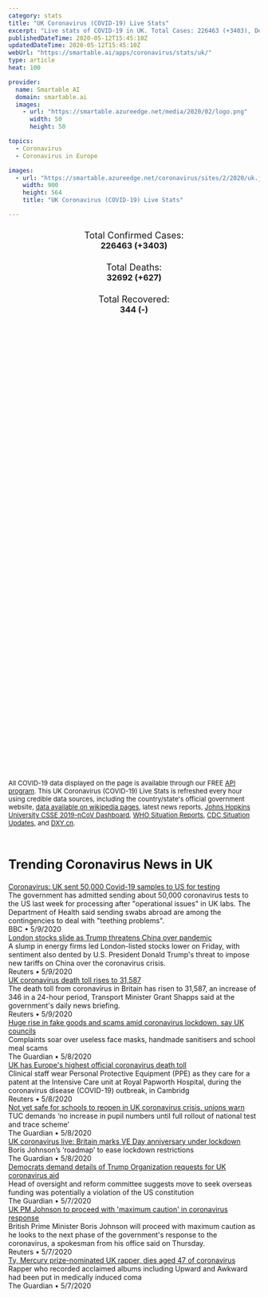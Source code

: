 ```yaml
---
category: stats
title: "UK Coronavirus (COVID-19) Live Stats"
excerpt: "Live stats of COVID-19 in UK. Total Cases: 226463 (+3403), Deaths: 32692 (+627), Recoveries: 344(-)."
publishedDateTime: 2020-05-12T15:45:10Z
updatedDateTime: 2020-05-12T15:45:10Z
webUrl: "https://smartable.ai/apps/coronavirus/stats/uk/"
type: article
heat: 100

provider:
  name: Smartable AI
  domain: smartable.ai
  images:
    - url: "https://smartable.azureedge.net/media/2020/02/logo.png"
      width: 50
      height: 50

topics:
  - Coronavirus
  - Coronavirus in Europe

images:
  - url: "https://smartable.azureedge.net/coronavirus/sites/2/2020/uk.jpg"
    width: 900
    height: 564
    title: "UK Coronavirus (COVID-19) Live Stats"

---
```

<div class="total-stats" style="text-align: center;">
    <h3>
	    <div style="font-size: 18px; font-weight: 400;">Total Confirmed Cases:</div>
	    226463 (<span class='red'>+3403</span>)
    </h3>
    <h3>
	    <div style="font-size: 18px; font-weight: 400;">Total Deaths:</div>
	    32692 (<span class='red'>+627</span>)
    </h3>
    <h3>
	    <div style="font-size: 18px; font-weight: 400;">Total Recovered:</div>
	    344 (-)
    </h3>
</div>

<script type="text/javascript" src="https://www.gstatic.com/charts/loader.js"></script>

<div id="time_series_chart" style="width: 100%; height: 400px;"></div>
<script type="text/javascript">
  google.charts.load('current', {'packages':['corechart']});
  google.charts.setOnLoadCallback(drawChart);
  function drawChart() {
    var data = google.visualization.arrayToDataTable([
      ['Date', 'Total Cases', 'Total Deaths', 'Total Recovered'],
      ['1/22/2020', 0, 0, 0],['1/23/2020', 0, 0, 0],['1/24/2020', 0, 0, 0],['1/25/2020', 0, 0, 0],['1/26/2020', 0, 0, 0],['1/27/2020', 0, 0, 0],['1/28/2020', 0, 0, 0],['1/29/2020', 0, 0, 0],['1/30/2020', 0, 0, 0],['1/31/2020', 2, 0, 0],['2/1/2020', 2, 0, 0],['2/2/2020', 2, 0, 0],['2/3/2020', 2, 0, 0],['2/4/2020', 2, 0, 0],['2/5/2020', 2, 0, 0],['2/6/2020', 2, 0, 0],['2/7/2020', 3, 0, 0],['2/8/2020', 3, 0, 0],['2/9/2020', 3, 0, 0],['2/10/2020', 8, 0, 0],['2/11/2020', 8, 0, 0],['2/12/2020', 9, 0, 1],['2/13/2020', 9, 0, 1],['2/14/2020', 9, 0, 1],['2/15/2020', 9, 0, 1],['2/16/2020', 9, 0, 8],['2/17/2020', 9, 0, 8],['2/18/2020', 9, 0, 8],['2/19/2020', 9, 0, 8],['2/20/2020', 9, 0, 8],['2/21/2020', 9, 0, 8],['2/22/2020', 9, 0, 8],['2/23/2020', 9, 0, 8],['2/24/2020', 13, 0, 8],['2/25/2020', 13, 0, 8],['2/26/2020', 13, 0, 8],['2/27/2020', 15, 0, 8],['2/28/2020', 20, 0, 8],['2/29/2020', 23, 0, 8],['3/1/2020', 36, 0, 8],['3/2/2020', 40, 0, 8],['3/3/2020', 51, 0, 8],['3/4/2020', 85, 0, 8],['3/5/2020', 115, 1, 8],['3/6/2020', 163, 2, 8],['3/7/2020', 206, 2, 18],['3/8/2020', 273, 3, 18],['3/9/2020', 321, 4, 18],['3/10/2020', 382, 6, 18],['3/11/2020', 456, 8, 18],['3/12/2020', 590, 10, 18],['3/13/2020', 798, 11, 18],['3/14/2020', 1140, 21, 18],['3/15/2020', 1391, 35, 20],['3/16/2020', 1543, 55, 52],['3/17/2020', 1950, 71, 65],['3/18/2020', 2626, 104, 65],['3/19/2020', 3269, 144, 65],['3/20/2020', 3983, 177, 65],['3/21/2020', 5018, 233, 93],['3/22/2020', 5683, 281, 135],['3/23/2020', 6650, 335, 135],['3/24/2020', 8077, 422, 135],['3/25/2020', 9529, 465, 135],['3/26/2020', 11658, 578, 135],['3/27/2020', 14543, 759, 135],['3/28/2020', 17089, 1019, 135],['3/29/2020', 19522, 1228, 135],['3/30/2020', 22141, 1408, 135],['3/31/2020', 25150, 1789, 135],['4/1/2020', 29474, 2352, 135],['4/2/2020', 33718, 2921, 135],['4/3/2020', 38168, 3605, 135],['4/4/2020', 41903, 4313, 135],['4/5/2020', 47806, 4934, 135],['4/6/2020', 51608, 5373, 135],['4/7/2020', 55242, 6159, 135],['4/8/2020', 60733, 7097, 135],['4/9/2020', 65077, 7978, 135],['4/10/2020', 73758, 8958, 344],['4/11/2020', 78991, 9875, 344],['4/12/2020', 84279, 10612, 344],['4/13/2020', 88621, 11329, 344],['4/14/2020', 93873, 12107, 344],['4/15/2020', 98476, 12868, 344],['4/16/2020', 103093, 13729, 344],['4/17/2020', 108692, 14576, 344],['4/18/2020', 114217, 15464, 344],['4/19/2020', 120067, 16060, 344],['4/20/2020', 124743, 16509, 344],['4/21/2020', 129044, 17337, 344],['4/22/2020', 133495, 18100, 344],['4/23/2020', 138078, 18738, 344],['4/24/2020', 143464, 19506, 344],['4/25/2020', 148377, 20319, 344],['4/26/2020', 152840, 20732, 344],['4/27/2020', 157149, 21092, 344],['4/28/2020', 161145, 21678, 344],['4/29/2020', 165221, 26097, 344],['4/30/2020', 171253, 26771, 344],['5/1/2020', 176756, 27451, 344],['5/2/2020', 182260, 28131, 344],['5/3/2020', 186599, 28446, 344],['5/4/2020', 190584, 28734, 344],['5/5/2020', 194990, 29427, 344],['5/6/2020', 201101, 30076, 344],['5/7/2020', 206715, 30615, 344],['5/8/2020', 211364, 31241, 344],['5/9/2020', 215260, 31587, 344],['5/10/2020', 219183, 31855, 344],['5/11/2020', 223060, 32065, 344],['5/12/2020', 226463, 32692, 344],
    ]);
    var options = {
      curveType: 'none',
      chartArea: {'width': '80%', 'height': '80%'},
      legend: { position: 'top' },
      lineWidth: 5,
      colors: ['#f60109', '#444444', '#81B71F']
    };
    var chart = new google.visualization.LineChart(document.getElementById('time_series_chart'));
    chart.draw(data, options);
  }
</script>

<div id="geo_chart" style="width: 100%; height: 500px;"></div>
<script type="text/javascript">
  google.charts.load('current', {
    'packages':['geochart'],
    'mapsApiKey': 'AIzaSyDk1HhVhLaveyKrUhhHZ5YwzIpEcbdal6U'
  });
  google.charts.setOnLoadCallback(drawRegionsMap);
  function drawRegionsMap() {
    var data = google.visualization.arrayToDataTable([
      ['Location', 'Total Cases', 'Total Deaths'],
      ["United Kingdom", 226463, 32692]
    ]);
    var options = {
      backgroundColor: {fill:'transparent',stroke:'#FFF' ,strokeWidth:0 }, 
      region: 'GB',
      resolution: 'countries', 
      legend: 'none',
      colorAxis: {
          colors: ['#FFE2E2', '#f60109']
      }
    };
    var chart = new google.visualization.GeoChart(document.getElementById('geo_chart'));
    chart.draw(data, options);
  };
</script>



<span style="font-size: 13px">All COVID-19 data displayed on the page is available through our FREE <a href="https://developer.smartable.ai">API program</a>. This UK Coronavirus (COVID-19) Live Stats is refreshed every hour using credible data sources, including the country/state's official government website, <a href="https://en.wikipedia.org/wiki/2019%E2%80%9320_coronavirus_pandemic" target="_blank">data available on wikipedia pages</a>, latest news reports, <a href="https://systems.jhu.edu/research/public-health/ncov/" target="_blank">Johns Hopkins University CSSE 2019-nCoV Dashboard</a>, <a href="https://www.who.int/emergencies/diseases/novel-coronavirus-2019/situation-reports" target="_blank">WHO Situation Reports</a>, <a href="https://www.cdc.gov/coronavirus/2019-ncov/index.html" target="_blank">CDC Situation Updates</a>, and <a href="https://ncov.dxy.cn/ncovh5/view/pneumonia" target="_blank">DXY.cn</a>.</span>


<h2 id="news" class="center" style="margin-top: 60px; font-size: 25px;">Trending Coronavirus News in UK</h2>
<div class="row">
<div class="col-md-6 col-sm-12">
  <div class="content-card">
	<a href="https://www.bbc.com/news/uk-52603566"><div class="card-image" style="background-image: url(https://ichef.bbci.co.uk/news/1024/cpsprodpb/F6CD/production/_112218136_gettyimages-1210981020.jpg)"></div></a>
	<div class="content">
		<div class="card-title"><a href="https://www.bbc.com/news/uk-52603566">Coronavirus: UK sent 50,000 Covid-19 samples to US for testing</a></div>
		<div class="card-excerpt">The government has admitted sending about 50,000 coronavirus tests to the US last week for processing after "operational issues" in UK labs. The Department of Health said sending swabs abroad are among the contingencies to deal with "teething problems".</div>
		<div class="card-meta">
			<span class="card-provider">BBC</span> • <span class="card-date">5/9/2020</span>
		</div>
	</div>
  </div>
</div>
<div class="col-md-6 col-sm-12">
  <div class="content-card">
	<a href="https://www.reuters.com/article/uk-britain-stocks-idUKKBN22D4Q0"><div class="card-image" style="background-image: url(https://s4.reutersmedia.net/resources/r/?m=02&d=20200501&t=2&i=1517125064&w=&fh=545px&fw=&ll=&pl=&sq=&r=LYNXMPEG402VZ)"></div></a>
	<div class="content">
		<div class="card-title"><a href="https://www.reuters.com/article/uk-britain-stocks-idUKKBN22D4Q0">London stocks slide as Trump threatens China over pandemic</a></div>
		<div class="card-excerpt">A slump in energy firms led London-listed stocks lower on Friday, with sentiment also dented by U.S. President Donald Trump's threat to impose new tariffs on China over the coronavirus crisis.</div>
		<div class="card-meta">
			<span class="card-provider">Reuters</span> • <span class="card-date">5/9/2020</span>
		</div>
	</div>
  </div>
</div>
<div class="col-md-6 col-sm-12">
  <div class="content-card">
	<a href="https://www.reuters.com/article/us-health-coronavirus-britain-toll-idUSKBN22L0NT"><div class="card-image" style="background-image: url(https://s2.reutersmedia.net/resources/r/?m=02&d=20200509&t=2&i=1518044322&w=&fh=545px&fw=&ll=&pl=&sq=&r=LYNXMPEG480KD)"></div></a>
	<div class="content">
		<div class="card-title"><a href="https://www.reuters.com/article/us-health-coronavirus-britain-toll-idUSKBN22L0NT">UK coronavirus death toll rises to 31,587</a></div>
		<div class="card-excerpt">The death toll from coronavirus in Britain has risen to 31,587, an increase of 346 in a 24-hour period, Transport Minister Grant Shapps said at the government's daily news briefing.</div>
		<div class="card-meta">
			<span class="card-provider">Reuters</span> • <span class="card-date">5/9/2020</span>
		</div>
	</div>
  </div>
</div>
<div class="col-md-6 col-sm-12">
  <div class="content-card">
	<a href="https://www.theguardian.com/uk-news/2020/may/09/huge-rise-in-fake-goods-and-scams-amid-coronavirus-lockdown-say-uk-councils"><div class="card-image" style="background-image: url(https://i.guim.co.uk/img/media/b75470060cb502048806ed43cba11e9b4336569f/0_0_7000_4200/master/7000.jpg?width=300&quality=45&auto=format&fit=max&dpr=2&s=618e044018b7cb497107ccd50833c0d3)"></div></a>
	<div class="content">
		<div class="card-title"><a href="https://www.theguardian.com/uk-news/2020/may/09/huge-rise-in-fake-goods-and-scams-amid-coronavirus-lockdown-say-uk-councils">Huge rise in fake goods and scams amid coronavirus lockdown, say UK councils</a></div>
		<div class="card-excerpt">Complaints soar over useless face masks, handmade sanitisers and school meal scams</div>
		<div class="card-meta">
			<span class="card-provider">The Guardian</span> • <span class="card-date">5/8/2020</span>
		</div>
	</div>
  </div>
</div>
<div class="col-md-6 col-sm-12">
  <div class="content-card">
	<a href="https://www.reuters.com/news/picture/uk-has-europes-highest-official-coronavi-idUSRTX7HGFD"><div class="card-image" style="background-image: url(https://s3.reutersmedia.net/resources/r/?m=02&d=20200508&t=2&i=1517945063&w=&fh=545&fw=810&ll=&pl=&sq=&r=2020-05-08T132716Z_35495_MRPRC2JIG9SOI2K_RTRMADP_0_HEALTH-CORONAVIRUS-BRITAIN)"></div></a>
	<div class="content">
		<div class="card-title"><a href="https://www.reuters.com/news/picture/uk-has-europes-highest-official-coronavi-idUSRTX7HGFD">UK has Europe's highest official coronavirus death toll</a></div>
		<div class="card-excerpt">Clinical staff wear Personal Protective Equipment (PPE) as they care for a patent at the Intensive Care unit at Royal Papworth Hospital, during the coronavirus disease (COVID-19) outbreak, in Cambridg</div>
		<div class="card-meta">
			<span class="card-provider">Reuters</span> • <span class="card-date">5/8/2020</span>
		</div>
	</div>
  </div>
</div>
<div class="col-md-6 col-sm-12">
  <div class="content-card">
	<a href="https://www.theguardian.com/education/2020/may/08/not-yet-safe-for-schools-to-reopen-in-uk-coronavirus-crisis-unions-warn"><div class="card-image" style="background-image: url(https://i.guim.co.uk/img/media/f7723c22767e0f7adb0ac00497a6e39023669828/0_508_4032_2419/master/4032.jpg?width=300&quality=45&auto=format&fit=max&dpr=2&s=0f419bcdc2217716ce04c96023d7ce56)"></div></a>
	<div class="content">
		<div class="card-title"><a href="https://www.theguardian.com/education/2020/may/08/not-yet-safe-for-schools-to-reopen-in-uk-coronavirus-crisis-unions-warn">Not yet safe for schools to reopen in UK coronavirus crisis, unions warn</a></div>
		<div class="card-excerpt">TUC demands ‘no increase in pupil numbers until full rollout of national test and trace scheme’</div>
		<div class="card-meta">
			<span class="card-provider">The Guardian</span> • <span class="card-date">5/8/2020</span>
		</div>
	</div>
  </div>
</div>
<div class="col-md-6 col-sm-12">
  <div class="content-card">
	<a href="https://www.theguardian.com/politics/live/2020/may/08/uk-coronavirus-live-britain-ve-day-anniversary-lockdown-covid-19-latest-updates"><div class="card-image" style="background-image: url(https://i.guim.co.uk/img/media/ab7b65b6a2b7c2e371b8095e1cc7bdd9b1618a34/0_53_5370_3222/master/5370.jpg?width=300&quality=45&auto=format&fit=max&dpr=2&s=1c831aa7e0fb50d14fc22165455ecf2c)"></div></a>
	<div class="content">
		<div class="card-title"><a href="https://www.theguardian.com/politics/live/2020/may/08/uk-coronavirus-live-britain-ve-day-anniversary-lockdown-covid-19-latest-updates">UK coronavirus live: Britain marks VE Day anniversary under lockdown</a></div>
		<div class="card-excerpt">Boris Johnson’s ‘roadmap’ to ease lockdown restrictions</div>
		<div class="card-meta">
			<span class="card-provider">The Guardian</span> • <span class="card-date">5/8/2020</span>
		</div>
	</div>
  </div>
</div>
<div class="col-md-6 col-sm-12">
  <div class="content-card">
	<a href="https://www.theguardian.com/us-news/2020/may/08/democrats-demand-details-of-trump-organization-requests-for-uk-coronavirus-aid"><div class="card-image" style="background-image: url(https://i.guim.co.uk/img/media/d68a652611ef3bc45365c60dcf9340d9aecd8628/0_0_5395_3239/master/5395.jpg?width=300&quality=45&auto=format&fit=max&dpr=2&s=ab105b8b86afc9d63b6a341cec0b37ab)"></div></a>
	<div class="content">
		<div class="card-title"><a href="https://www.theguardian.com/us-news/2020/may/08/democrats-demand-details-of-trump-organization-requests-for-uk-coronavirus-aid">Democrats demand details of Trump Organization requests for UK coronavirus aid</a></div>
		<div class="card-excerpt">Head of oversight and reform committee suggests move to seek overseas funding was potentially a violation of the US constitution</div>
		<div class="card-meta">
			<span class="card-provider">The Guardian</span> • <span class="card-date">5/7/2020</span>
		</div>
	</div>
  </div>
</div>
<div class="col-md-6 col-sm-12">
  <div class="content-card">
	<a href="https://www.reuters.com/article/us-health-coronavirus-britain-johnson-ca-idUSKBN22J2JA"><div class="card-image" style="background-image: url(https://s3.reutersmedia.net/resources/r/?m=02&d=20200507&t=2&i=1517828082&w=&fh=545px&fw=&ll=&pl=&sq=&r=LYNXMPEG461J5)"></div></a>
	<div class="content">
		<div class="card-title"><a href="https://www.reuters.com/article/us-health-coronavirus-britain-johnson-ca-idUSKBN22J2JA">UK PM Johnson to proceed with 'maximum caution' in coronavirus response</a></div>
		<div class="card-excerpt">British Prime Minister Boris Johnson will proceed with maximum caution as he looks to the next phase of the government's response to the coronavirus, a spokesman from his office said on Thursday.</div>
		<div class="card-meta">
			<span class="card-provider">Reuters</span> • <span class="card-date">5/7/2020</span>
		</div>
	</div>
  </div>
</div>
<div class="col-md-6 col-sm-12">
  <div class="content-card">
	<a href="https://www.theguardian.com/music/2020/may/07/ty-mercury-prize-nominated-uk-rapper-dies-aged-47-of-coronavirus"><div class="card-image" style="background-image: url(https://i.guim.co.uk/img/media/5af12b11d308ee33610a9dc614cecd43dd2b87b3/1174_242_3976_2388/master/3976.jpg?width=300&quality=45&auto=format&fit=max&dpr=2&s=4ddb0973e0978c2d47ad6c6e137c41d2)"></div></a>
	<div class="content">
		<div class="card-title"><a href="https://www.theguardian.com/music/2020/may/07/ty-mercury-prize-nominated-uk-rapper-dies-aged-47-of-coronavirus">Ty, Mercury prize-nominated UK rapper, dies aged 47 of coronavirus</a></div>
		<div class="card-excerpt">Rapper who recorded acclaimed albums including Upward and Awkward had been put in medically induced coma</div>
		<div class="card-meta">
			<span class="card-provider">The Guardian</span> • <span class="card-date">5/7/2020</span>
		</div>
	</div>
  </div>
</div>

</div>

